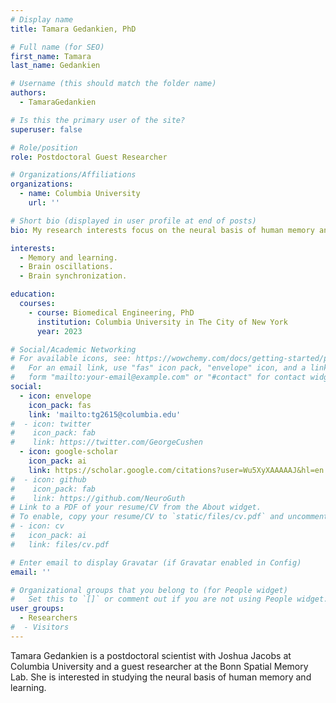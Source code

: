 ```yaml
---
# Display name
title: Tamara Gedankien, PhD

# Full name (for SEO)
first_name: Tamara
last_name: Gedankien

# Username (this should match the folder name)
authors:
  - TamaraGedankien

# Is this the primary user of the site?
superuser: false

# Role/position
role: Postdoctoral Guest Researcher

# Organizations/Affiliations
organizations:
  - name: Columbia University
    url: ''

# Short bio (displayed in user profile at end of posts)
bio: My research interests focus on the neural basis of human memory and learning.

interests:
  - Memory and learning.
  - Brain oscillations.
  - Brain synchronization.

education:
  courses:
    - course: Biomedical Engineering, PhD
      institution: Columbia University in The City of New York
      year: 2023

# Social/Academic Networking
# For available icons, see: https://wowchemy.com/docs/getting-started/page-builder/#icons
#   For an email link, use "fas" icon pack, "envelope" icon, and a link in the
#   form "mailto:your-email@example.com" or "#contact" for contact widget.
social:
  - icon: envelope
    icon_pack: fas
    link: 'mailto:tg2615@columbia.edu'
#  - icon: twitter
#    icon_pack: fab
#    link: https://twitter.com/GeorgeCushen
  - icon: google-scholar
    icon_pack: ai
    link: https://scholar.google.com/citations?user=Wu5XyXAAAAAJ&hl=en
#  - icon: github
#    icon_pack: fab
#    link: https://github.com/NeuroGuth
# Link to a PDF of your resume/CV from the About widget.
# To enable, copy your resume/CV to `static/files/cv.pdf` and uncomment the lines below.
# - icon: cv
#   icon_pack: ai
#   link: files/cv.pdf

# Enter email to display Gravatar (if Gravatar enabled in Config)
email: ''

# Organizational groups that you belong to (for People widget)
#   Set this to `[]` or comment out if you are not using People widget.
user_groups:
  - Researchers
#  - Visitors
---
```


Tamara Gedankien is a postdoctoral scientist with Joshua Jacobs at Columbia University and a guest researcher at the Bonn Spatial Memory Lab. She is interested in studying the neural basis of human memory and learning.
